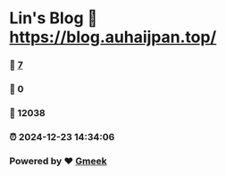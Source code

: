 # Lin's Blog :link: https://blog.auhaijpan.top/ 
### :page_facing_up: [7](https://blog.auhaijpan.top//tag.html) 
### :speech_balloon: 0 
### :hibiscus: 12038 
### :alarm_clock: 2024-12-23 14:34:06 
### Powered by :heart: [Gmeek](https://github.com/Meekdai/Gmeek)
